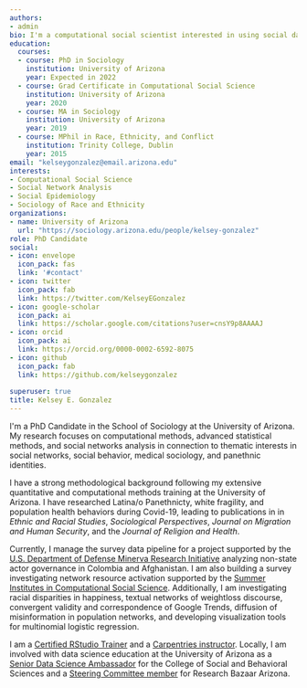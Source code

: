 ```yaml
---
authors:
- admin
bio: I'm a computational social scientist interested in using social data in new and innovative ways.
education:
  courses:
  - course: PhD in Sociology
    institution: University of Arizona
    year: Expected in 2022
  - course: Grad Certificate in Computational Social Science
    institution: University of Arizona
    year: 2020
  - course: MA in Sociology
    institution: University of Arizona
    year: 2019
  - course: MPhil in Race, Ethnicity, and Conflict
    institution: Trinity College, Dublin
    year: 2015
email: "kelseygonzalez@email.arizona.edu"
interests:
- Computational Social Science
- Social Network Analysis
- Social Epidemiology
- Sociology of Race and Ethnicity
organizations:
- name: University of Arizona
  url: "https://sociology.arizona.edu/people/kelsey-gonzalez"
role: PhD Candidate
social:
- icon: envelope
  icon_pack: fas
  link: '#contact'
- icon: twitter
  icon_pack: fab
  link: https://twitter.com/KelseyEGonzalez
- icon: google-scholar
  icon_pack: ai
  link: https://scholar.google.com/citations?user=cnsY9p8AAAAJ
- icon: orcid
  icon_pack: ai
  link: https://orcid.org/0000-0002-6592-8075
- icon: github
  icon_pack: fab
  link: https://github.com/kelseygonzalez
  
superuser: true
title: Kelsey E. Gonzalez
---
```


I'm a PhD Candidate in the School of Sociology at the University of Arizona. My research focuses on computational methods, advanced statistical methods, and social networks analysis in connection to thematic interests in social networks, social behavior, medical sociology, and panethnic identities.

I have a strong methodological background following my extensive quantitative and computational methods training at the University of Arizona. I have researched Latina/o Panethnicty, white fragility, and population health behaviors during  Covid-19, leading to publications in in *Ethnic and Racial Studies*, *Sociological Perspectives*, *Journal on Migration and Human Security*, and the *Journal of Religion and Health*.

Currently, I manage the survey data pipeline for a project supported by the [U.S. Department of Defense Minerva Research Initiative](https://minerva.defense.gov/) analyzing non-state actor governance in Colombia and Afghanistan. I am also building a survey investigating network resource activation supported by the [Summer Institutes in Computational Social Science](https://sicss.io/). Additionally, I am investigating racial disparities in happiness, textual networks of weightloss discourse, convergent validity and correspondence of Google Trends, diffusion of misinformation in population networks, and developing visualization tools for multinomial logistic regression. 

I am a [Certified RStudio Trainer](https://education.rstudio.com/trainers/) and a [Carpentries instructor](https://carpentries.org/instructors/). Locally, I am involved with data science education at the University of Arizona as a [Senior Data Science Ambassador](https://datascience.arizona.edu/ambassadors) for the College of Social and Behavioral Sciences and a [Steering Committee member](http://researchbazaar.arizona.edu/) for Research Bazaar Arizona. 

<!---Kelsey received her MA in Sociology from the University of Arizona in 2018 where she investigated the impacts of personal networks and homophily on individuals’ perceptions of discrimination. Before coming to the University of Arizona, she earned her MPhil in Race, Ethnicity and Conflict from the Department of Sociology at Trinity College, Dublin in 2015.-->

